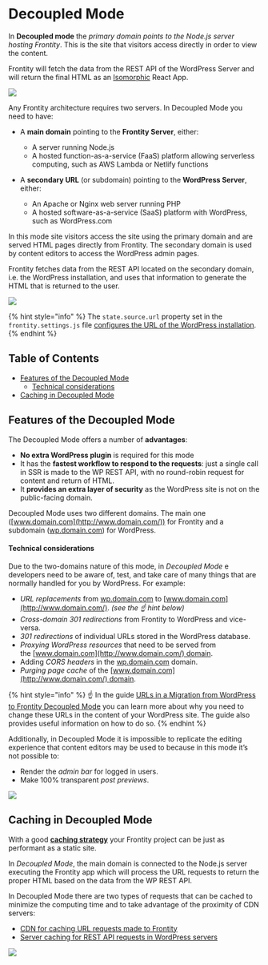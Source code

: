 # Decoupled Mode

In **Decoupled mode** the _primary domain points to the Node.js server hosting Frontity_. This is the site that visitors access directly in order to view the content.

Frontity will fetch the data from the REST API of the WordPress Server and will return the final HTML as an [Isomorphic](https://medium.com/capital-one-tech/why-everyone-is-talking-about-isomorphic-universal-javascript-and-why-it-matters-38c07c87905) React App.

![](https://frontity.org/wp-content/uploads/2021/04/frontity-architecture.png)

Any Frontity architecture requires two servers. In Decoupled Mode you need to have:

- A **main domain** pointing to the **Frontity Server**, either:
  - A server running Node.js
  - A hosted function-as-a-service (FaaS) platform allowing serverless computing, such as AWS Lambda or Netlify functions

- A **secondary URL** (or subdomain) pointing to the **WordPress Server**, either:
  - An Apache or Nginx web server running PHP
  - A hosted software-as-a-service (SaaS) platform with WordPress, such as WordPress.com

In this mode site visitors access the site using the primary domain and are served HTML pages directly from Frontity. The secondary domain is used by content editors to access the WordPress admin pages.

Frontity fetches data from the REST API located on the secondary domain, i.e. the WordPress installation, and uses that information to generate the HTML that is returned to the user.

![](https://frontity.org/wp-content/uploads/2021/05/workflow-decoupled-mode.png)

{% hint style="info" %}
The `state.source.url` property set in the `frontity.settings.js` file [configures the URL of the WordPress installation](../guides/setting-url-wordpress-source-data.md).
{% endhint %}

## Table of Contents

<!-- toc -->

- [Features of the Decoupled Mode](#features-of-the-decoupled-mode)
    + [Technical considerations](#technical-considerations)
- [Caching in Decoupled Mode](#caching-in-decoupled-mode)

<!-- tocstop -->

## Features of the Decoupled Mode

The Decoupled Mode offers a number of **advantages**:

- **No extra WordPress plugin** is required for this mode
- It has the **fastest workflow to respond to the requests**: just a single call in SSR is made to the WP REST API, with no round-robin request for content and return of HTML.
- It **provides an extra layer of security** as the WordPress site is not on the public-facing domain.

Decoupled Mode uses two different domains. The main one ([www.domain.com](http://www.domain.com/)) for Frontity and a subdomain ([wp.domain.com](http://wp.domain.com/)) for WordPress.

#### Technical considerations

Due to the two-domains nature of this mode, in _Decoupled Mode_ e developers need to be aware of, test, and take care of many things that are normally handled for you by WordPress. For example:

- _URL replacements_ from [wp.domain.com](http://wp.domain.com/) to [www.domain.com](http://www.domain.com/). _(see the ☝️ hint below)_
- _Cross-domain 301 redirections_ from Frontity to WordPress and vice-versa.
- _301 redirections_ of individual URLs stored in the WordPress database.
- _Proxying WordPress resources_ that need to be served from the [www.domain.com](http://www.domain.com/) domain.
- Adding _CORS headers_ in the [wp.domain.com](http://wp.domain.com/) domain.
- _Purging page cache_ of the [www.domain.com](http://www.domain.com/) domain.


{% hint style="info" %}
☝️ In the guide [URLs in a Migration from WordPress to Frontity Decoupled Mode](../guides/update-db-urls.md) you can learn more about why you need to change these URLs in the content of your WordPress site. The guide also provides useful information on how to do so.
{% endhint %}


Additionally, in Decoupled Mode it is impossible to replicate the editing experience that content editors may be used to because in this mode it’s not possible to:

- Render the _admin bar_ for logged in users.
- Make 100% transparent _post previews_.

![](https://frontity.org/wp-content/uploads/2021/05/decoupled-mode-features.png)

## Caching in Decoupled Mode

With a good [**caching strategy**](../performance/caching.md) your Frontity project can be just as performant as a static site.

In *Decoupled Mode*, the main domain is connected to the Node.js server executing the Frontity app which will process the URL requests to return the proper HTML based on the data from the WP REST API.

In Decoupled Mode there are two types of requests that can be cached to minimize the computing time and to take advantage of the proximity of CDN servers:
- [CDN for caching URL requests made to Frontity](../performance/caching.md#cdn-for-frontity-servers)
- [Server caching for REST API requests in WordPress servers](../performance/caching.md#server-caching-for-rest-api-requests-in-wordpress-servers)


![](https://frontity.org/wp-content/uploads/2021/05/cache-decoupled-mode.png)

